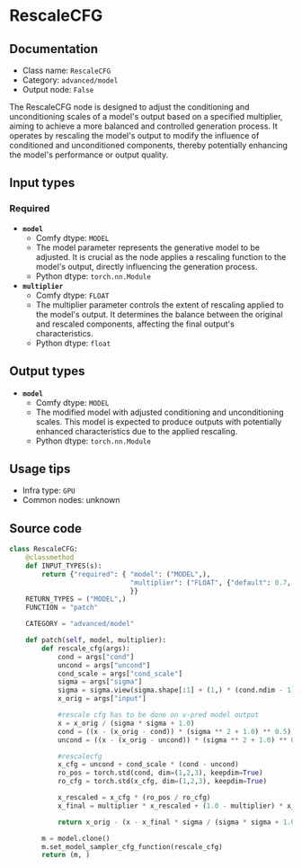 # RescaleCFG
## Documentation
- Class name: `RescaleCFG`
- Category: `advanced/model`
- Output node: `False`

The RescaleCFG node is designed to adjust the conditioning and unconditioning scales of a model's output based on a specified multiplier, aiming to achieve a more balanced and controlled generation process. It operates by rescaling the model's output to modify the influence of conditioned and unconditioned components, thereby potentially enhancing the model's performance or output quality.
## Input types
### Required
- **`model`**
    - Comfy dtype: `MODEL`
    - The model parameter represents the generative model to be adjusted. It is crucial as the node applies a rescaling function to the model's output, directly influencing the generation process.
    - Python dtype: `torch.nn.Module`
- **`multiplier`**
    - Comfy dtype: `FLOAT`
    - The multiplier parameter controls the extent of rescaling applied to the model's output. It determines the balance between the original and rescaled components, affecting the final output's characteristics.
    - Python dtype: `float`
## Output types
- **`model`**
    - Comfy dtype: `MODEL`
    - The modified model with adjusted conditioning and unconditioning scales. This model is expected to produce outputs with potentially enhanced characteristics due to the applied rescaling.
    - Python dtype: `torch.nn.Module`
## Usage tips
- Infra type: `GPU`
- Common nodes: unknown


## Source code
```python
class RescaleCFG:
    @classmethod
    def INPUT_TYPES(s):
        return {"required": { "model": ("MODEL",),
                              "multiplier": ("FLOAT", {"default": 0.7, "min": 0.0, "max": 1.0, "step": 0.01}),
                              }}
    RETURN_TYPES = ("MODEL",)
    FUNCTION = "patch"

    CATEGORY = "advanced/model"

    def patch(self, model, multiplier):
        def rescale_cfg(args):
            cond = args["cond"]
            uncond = args["uncond"]
            cond_scale = args["cond_scale"]
            sigma = args["sigma"]
            sigma = sigma.view(sigma.shape[:1] + (1,) * (cond.ndim - 1))
            x_orig = args["input"]

            #rescale cfg has to be done on v-pred model output
            x = x_orig / (sigma * sigma + 1.0)
            cond = ((x - (x_orig - cond)) * (sigma ** 2 + 1.0) ** 0.5) / (sigma)
            uncond = ((x - (x_orig - uncond)) * (sigma ** 2 + 1.0) ** 0.5) / (sigma)

            #rescalecfg
            x_cfg = uncond + cond_scale * (cond - uncond)
            ro_pos = torch.std(cond, dim=(1,2,3), keepdim=True)
            ro_cfg = torch.std(x_cfg, dim=(1,2,3), keepdim=True)

            x_rescaled = x_cfg * (ro_pos / ro_cfg)
            x_final = multiplier * x_rescaled + (1.0 - multiplier) * x_cfg

            return x_orig - (x - x_final * sigma / (sigma * sigma + 1.0) ** 0.5)

        m = model.clone()
        m.set_model_sampler_cfg_function(rescale_cfg)
        return (m, )

```
